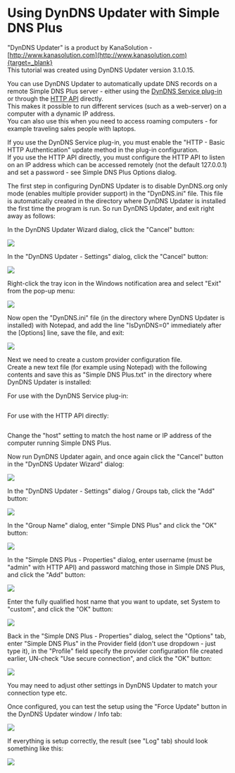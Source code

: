 ﻿---
category: 4
frontpage: false
comments: true
refs: 35,115,173
created-utc: 2019-01-01
modified-utc: 2019-01-01
---
# Using DynDNS Updater with Simple DNS Plus

"DynDNS Updater" is a product by KanaSolution - [http://www.kanasolution.com](http://www.kanasolution.com){target=_blank}  
This tutorial was created using DynDNS Updater version 3.1.0.15.

You can use DynDNS Updater to automatically update DNS records on a remote Simple DNS Plus server - either using the [DynDNS Service plug-in](https://simpledns.plus/plugin-dyndns) or through the [HTTP API](/kb/115/sending-simple-dns-plus-http-commands) directly.  
This makes it possible to run different services (such as a web-server) on a computer with a dynamic IP address.  
You can also use this when you need to access roaming computers - for example traveling sales people with laptops.

If you use the DynDNS Service plug-in, you must enable the "HTTP - Basic HTTP Authentication" update method in the plug-in configuration.  
If you use the HTTP API directly, you must configure the HTTP API to listen on an IP address which can be accessed remotely (not the default 127.0.0.1) and set a password - see Simple DNS Plus Options dialog.

  
The first step in configuring DynDNS Updater is to disable DynDNS.org only mode (enables multiple provider support) in the "DynDNS.ini" file. This file is automatically created in the directory where DynDNS Updater is installed the first time the program is run. So run DynDNS Updater, and exit right away as follows:

In the DynDNS Updater Wizard dialog, click the "Cancel" button:

![](img/126/1.png)

In the "DynDNS Updater - Settings" dialog, click the "Cancel" button:

![](img/126/2.png)

Right-click the tray icon in the Windows notification area and select "Exit" from the pop-up menu:

![](img/126/3.png)

Now open the "DynDNS.ini" file (in the directory where DynDNS Updater is installed) with Notepad, and add the line "IsDynDNS=0" immediately after the [Options] line, save the file, and exit:

![](img/126/4.png)

Next we need to create a custom provider configuration file.  
Create a new text file (for example using Notepad) with the following contents and save this as "Simple DNS Plus.txt" in the directory where DynDNS Updater is installed:

For use with the DynDNS Service plug-in:

<pre></pre>
For use with the HTTP API directly:

<pre></pre>
Change the "host" setting to match the host name or IP address of the computer running Simple DNS Plus.

Now run DynDNS Updater again, and once again click the "Cancel" button in the "DynDNS Updater Wizard" dialog:

![](img/126/5.png)

In the "DynDNS Updater - Settings" dialog / Groups tab, click the "Add" button:

![](img/126/6.png)

In the "Group Name" dialog, enter "Simple DNS Plus" and click the "OK" button:

![](img/126/7.png)

In the "Simple DNS Plus - Properties" dialog, enter username (must be "admin" with HTTP API) and password matching those in Simple DNS Plus, and click the "Add" button:

![](img/126/8.png)

Enter the fully qualified host name that you want to update, set System to "custom", and click the "OK" button:

![](img/126/9.png)

Back in the "Simple DNS Plus - Properties" dialog, select the "Options" tab, enter "Simple DNS Plus" in the Provider field (don't use dropdown - just type it), in the "Profile" field specify the provider configuration file created earlier, UN-check "Use secure connection", and click the "OK" button:

![](img/126/10.png)

You may need to adjust other settings in DynDNS Updater to match your connection type etc.

Once configured, you can test the setup using the "Force Update" button in the DynDNS Updater window / Info tab:

![](img/126/11.png)

If everything is setup correctly, the result (see "Log" tab) should look something like this:

![](img/126/12.png)

